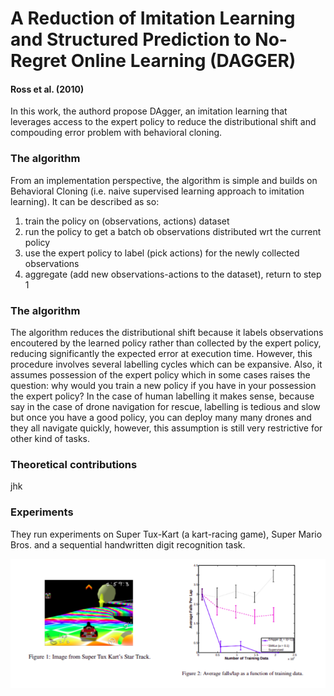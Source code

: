 # A Reduction of Imitation Learning and Structured Prediction to No-Regret Online Learning (DAGGER)
#### Ross et al. (2010)

In this work, the authord propose DAgger, an imitation learning that leverages access to the expert policy to reduce the distributional shift and compouding error problem with behavioral cloning.

### The algorithm

From an implementation perspective, the algorithm is simple and builds on Behavioral Cloning (i.e. naive supervised learning approach to imitation learning). It can be described as so:

  1. train the policy on (observations, actions) dataset
  2. run the policy to get a batch ob observations distributed wrt the current policy
  3. use the expert policy to label (pick actions) for the newly collected observations
  4. aggregate (add new observations-actions to the dataset), return to step 1

### The algorithm

The algorithm reduces the distributional shift because it labels observations encoutered by the learned policy rather than collected by the expert policy, reducing significantly the expected error at execution time. However, this procedure involves several labelling cycles which can be expansive. Also, it assumes possession of the expert policy which in some cases raises the question: why would you train a new policy if you have in your possession the expert policy? In the case of human labelling it makes sense, because say in the case of drone navigation for rescue, labelling is tedious and slow but once you have a good policy, you can deploy many many drones and they all navigate quickly, however, this assumption is still very restrictive for other kind of tasks. 

### Theoretical contributions

jhk

### Experiments

They run experiments on Super Tux-Kart (a kart-racing game), Super Mario Bros. and a sequential handwritten digit recognition task.

![](dagger_results.png)
